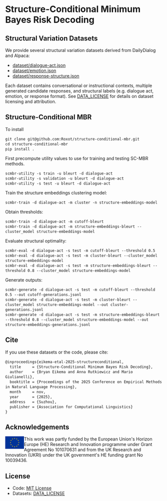 # Structure-Conditional Minimum Bayes Risk Decoding

## Structural Variation Datasets

We provide several structural variation datasets derived from DailyDialog and Alpaca:

- [dataset/dialogue-act.json](dataset/dialogue-act.json)
- [dataset/emotion.json](dataset/emotion.json)
- [dataset/response-structure.json](dataset/response-structure.json)

Each dataset contains conversational or instructional contexts, multiple generated candidate responses, and structural labels (e.g. dialogue act, emotion, or response format). See [DATA_LICENSE](DATA_LICENSE) for details on dataset licensing and attribution.

## Structure-Conditional MBR 

To install
```
git clone git@github.com:Roxot/structure-conditional-mbr.git
cd structure-conditional-mbr
pip install .
```

First precompute utility values to use for training and testing SC-MBR methods.
```
scmbr-utility -s train -u bleurt -d dialogue-act
scmbr-utility -s validation -u bleurt -d dialogue-act
scmbr-utility -s test -u bleurt -d dialogue-act
```

Train the structure embeddings clustering model:
```
scmbr-train -d dialogue-act -m cluster -n structure-embeddings-model
```

Obtain thresholds:
```
scmbr-train -d dialogue-act -m cutoff-bleurt
scmbr-train -d dialogue-act -m structure-embeddings-bleurt --cluster_model structure-embeddings-model
```

Evaluate structural optimality:
```
scmbr-eval -d dialogue-act -s test -m cutoff-bleurt --threshold 0.5
scmbr-eval -d dialogue-act -s test -m cluster-bleurt --cluster_model structure-embeddings-model
scmbr-eval -d dialogue-act -s test -m structure-embeddings-bleurt --threshold 0.8 --cluster_model structure-embeddings-model
```

Generate outputs:
```
scmbr-generate -d dialogue-act -s test -m cutoff-bleurt --threshold 0.5 --out cutoff-generations.jsonl
scmbr-generate -d dialogue-act -s test -m cluster-bleurt --cluster_model structure-embeddings-model --out cluster-generations.jsonl
scmbr-generate -d dialogue-act -s test -m structure-embeddings-bleurt --threshold 0.8 --cluster_model structure-embeddings-model --out structure-embeddings-generations.jsonl
```

## Cite
If you use these datasets or the code, please cite:
```
@inproceedings{eikema-etal-2025-structureconditional,
  title     = {Structure-Conditional Minimum Bayes Risk Decoding},
  author    = {Bryan Eikema and Anna Rutkiewicz and Mario Giulianelli},
  booktitle = {Proceedings of the 2025 Conference on Empirical Methods in Natural Language Processing},
  month     = nov,
  year      = {2025},
  address   = {Suzhou},
  publisher = {Association for Computational Linguistics}
}
```

## Acknowledgements
<img src="eu_flag.png" alt="EU flag" width="60" align="left" />

This work was partly funded by the European Union's Horizon Europe (HE) Research and Innovation programme under Grant Agreement No 101070631 and from the UK Research and Innovation (UKRI) under the UK government's HE funding grant No 10039436.

## License
- Code: [MIT License](LICENSE)  
- Datasets: [DATA_LICENSE](DATA_LICENSE)  
